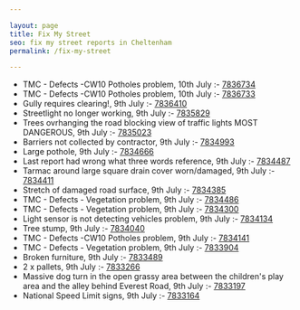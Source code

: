 ```yaml
---

layout: page
title: Fix My Street
seo: fix my street reports in Cheltenham
permalink: /fix-my-street

---
```


<!-- fix_marker starts -->

- TMC - Defects -CW10 Potholes problem, 10th July :- [7836734](https://www.fixmystreet.com/report/7836734)
- TMC - Defects -CW10 Potholes problem, 10th July :- [7836733](https://www.fixmystreet.com/report/7836733)
- Gully requires clearing!, 9th July :- [7836410](https://www.fixmystreet.com/report/7836410)
- Streetlight no longer working, 9th July :- [7835829](https://www.fixmystreet.com/report/7835829)
- Trees ovrhanging the road blocking view of traffic lights MOST DANGEROUS, 9th July :- [7835023](https://www.fixmystreet.com/report/7835023)
- Barriers not collected by contractor, 9th July :- [7834993](https://www.fixmystreet.com/report/7834993)
- Large pothole, 9th July :- [7834666](https://www.fixmystreet.com/report/7834666)
- Last report had wrong what three words reference, 9th July :- [7834487](https://www.fixmystreet.com/report/7834487)
- Tarmac around large square drain cover worn/damaged, 9th July :- [7834411](https://www.fixmystreet.com/report/7834411)
- Stretch of damaged road surface, 9th July :- [7834385](https://www.fixmystreet.com/report/7834385)
- TMC - Defects - Vegetation problem, 9th July :- [7834486](https://www.fixmystreet.com/report/7834486)
- TMC - Defects - Vegetation problem, 9th July :- [7834300](https://www.fixmystreet.com/report/7834300)
- Light sensor is not detecting vehicles problem, 9th July :- [7834134](https://www.fixmystreet.com/report/7834134)
- Tree stump, 9th July :- [7834040](https://www.fixmystreet.com/report/7834040)
- TMC - Defects -CW10 Potholes problem, 9th July :- [7834141](https://www.fixmystreet.com/report/7834141)
- TMC - Defects - Vegetation problem, 9th July :- [7833904](https://www.fixmystreet.com/report/7833904)
- Broken furniture, 9th July :- [7833489](https://www.fixmystreet.com/report/7833489)
- 2 x pallets, 9th July :- [7833266](https://www.fixmystreet.com/report/7833266)
- Massive dog turn in the open grassy area between the children's play area and the alley behind Everest Road, 9th July :- [7833197](https://www.fixmystreet.com/report/7833197)
- National Speed Limit signs, 9th July :- [7833164](https://www.fixmystreet.com/report/7833164)

<!-- fix_marker ends -->